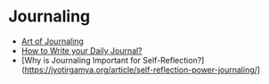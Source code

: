 # Journaling
- [Art of Journaling](https://jyotirgamya.org/article/art-of-journaling/)
- [How to Write your Daily Journal?](https://jyotirgamya.org/article/art-of-journaling/)
- [Why is Journaling Important for Self-Reflection?](https://jyotirgamya.org/article/self-reflection-power-journaling/]
